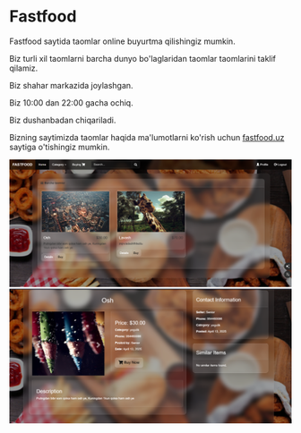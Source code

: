 <!DOCTYPE html>
<html lang="en">
<head>
    <meta charset="UTF-8">
    <meta name="viewport" content="width=device-width, initial-scale=1.0">
</head>
<body>
    <h1>Fastfood</h1>
    <p>Fastfood saytida taomlar online buyurtma qilishingiz mumkin.</p>
    <p>Biz turli xil taomlarni barcha dunyo bo'laglaridan taomlar taomlarini taklif qilamiz.</p>
    <p>Biz shahar markazida joylashgan.</p>
    <p>Biz 10:00 dan 22:00 gacha ochiq.</p>
    <p>Biz dushanbadan chiqariladi.</p>
    <p>Bizning saytimizda taomlar haqida ma'lumotlarni ko'rish uchun <a href="https://fastfood.uz">fastfood.uz</a> saytiga o'tishingiz mumkin.</p>
    <img src="1.png" alt="">
    <img src="2.png" alt="">

</body>
</html>
